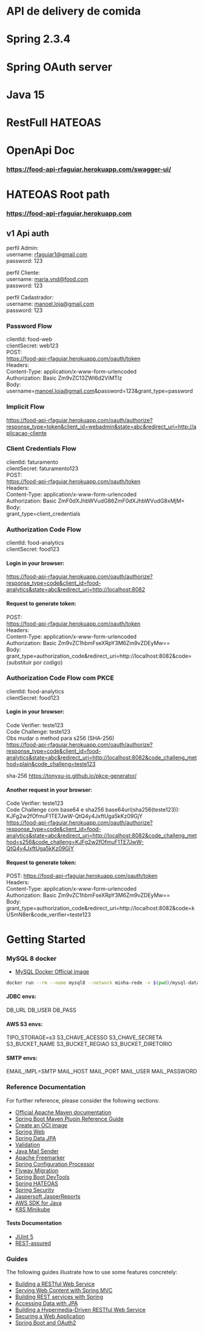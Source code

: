 # API de delivery de comida
# Spring 2.3.4 
# Spring OAuth server
# Java 15
# RestFull HATEOAS
# OpenApi Doc 
### https://food-api-rfaguiar.herokuapp.com/swagger-ui/
# HATEOAS Root path
### https://food-api-rfaguiar.herokuapp.com

## v1 Api auth

perfil Admin:  
username: rfaguiar1@gmail.com  
password: 123

perfil Cliente:  
username: maria.vnd@food.com    
password: 123

perfil Cadastrador:  
username: manoel.loja@gmail.com  
password: 123

### Password Flow
clientId: food-web  
clientSecret: web123  
POST:  
https://food-api-rfaguiar.herokuapp.com/oauth/token  
Headers:  
Content-Type: application/x-www-form-urlencoded  
Authorization: Basic Zm9vZC13ZWI6d2ViMTIz  
Body:  
username=manoel.loja@gmail.com&password=123&grant_type=password  

### Implicit Flow
https://food-api-rfaguiar.herokuapp.com/oauth/authorize?response_type=token&client_id=webadmin&state=abc&redirect_uri=http://aplicacao-cliente

### Client Credentials Flow  
clientId: faturamento  
clientSecret: faturamento123  
POST:  
https://food-api-rfaguiar.herokuapp.com/oauth/token  
Headers:  
Content-Type: application/x-www-form-urlencoded  
Authorization: Basic ZmF0dXJhbWVudG86ZmF0dXJhbWVudG8xMjM=  
Body:  
grant_type=client_credentials

### Authorization Code Flow
clientId: food-analytics  
clientSecret: food123    
#### Login in your browser:
https://food-api-rfaguiar.herokuapp.com/oauth/authorize?response_type=code&client_id=food-analytics&state=abc&redirect_uri=http://localhost:8082

#### Request to generate token:  
POST:  
https://food-api-rfaguiar.herokuapp.com/oauth/token  
Headers:  
Content-Type: application/x-www-form-urlencoded  
Authorization: Basic Zm9vZC1hbmFseXRpY3M6Zm9vZDEyMw==  
Body:  
grant_type=authorization_code&redirect_uri=http://localhost:8082&code={substituir por codigo}

### Authorization Code Flow com PKCE
clientId: food-analytics  
clientSecret: food123    
#### Login in your browser:  
Code Verifier: teste123  
Code Challenge: teste123  
Obs mudar o method para s256 (SHA-256)  
https://food-api-rfaguiar.herokuapp.com/oauth/authorize?response_type=code&client_id=food-analytics&state=abc&redirect_uri=http://localhost:8082&code_challeng_method=plain&code_challeng=teste123


sha-256
https://tonyxu-io.github.io/pkce-generator/  
#### Another request in your browser:
Code Verifier: teste123  
Code Challenge com base64 e sha256 base64url(sha256(teste123)): KJFg2w2fOfmuF1TE7JwW-QtQ4y4JxftUga5kKz09GjY  
https://food-api-rfaguiar.herokuapp.com/oauth/authorize?response_type=code&client_id=food-analytics&state=abc&redirect_uri=http://localhost:8082&code_challeng_method=s256&code_challeng=KJFg2w2fOfmuF1TE7JwW-QtQ4y4JxftUga5kKz09GjY


#### Request to generate token:
POST:
https://food-api-rfaguiar.herokuapp.com/oauth/token  
Headers:  
Content-Type: application/x-www-form-urlencoded  
Authorization: Basic Zm9vZC1hbmFseXRpY3M6Zm9vZDEyMw==  
Body:  
grant_type=authorization_code&redirect_uri=http://localhost:8082&code=kUSmN8er&code_verifier=teste123  

# Getting Started

### MySQL 8 docker
* [MySQL Docker Official image](https://hub.docker.com/_/mysql)
```sh
docker run --rm --name mysql8 --network minha-rede -v $(pwd)/mysql-datadir:/var/lib/mysql -e MYSQL_ROOT_PASSWORD=my-secret-pw -p 3306:3306 -d mysql:8
```
#### JDBC envs:  
DB_URL
DB_USER
DB_PASS

#### AWS S3 envs:  
TIPO_STORAGE=s3
S3_CHAVE_ACESSO
S3_CHAVE_SECRETA
S3_BUCKET_NAME
S3_BUCKET_REGIAO
S3_BUCKET_DIRETORIO

#### SMTP envs:
EMAIL_IMPL=SMTP
MAIL_HOST
MAIL_PORT
MAIL_USER
MAIL_PASSWORD

### Reference Documentation
For further reference, please consider the following sections:

* [Official Apache Maven documentation](https://maven.apache.org/guides/index.html)
* [Spring Boot Maven Plugin Reference Guide](https://docs.spring.io/spring-boot/docs/2.3.4.RELEASE/maven-plugin/reference/html/)
* [Create an OCI image](https://docs.spring.io/spring-boot/docs/2.3.4.RELEASE/maven-plugin/reference/html/#build-image)
* [Spring Web](https://docs.spring.io/spring-boot/docs/2.3.4.RELEASE/reference/htmlsingle/#boot-features-developing-web-applications)
* [Spring Data JPA](https://docs.spring.io/spring-boot/docs/2.3.4.RELEASE/reference/htmlsingle/#boot-features-jpa-and-spring-data)
* [Validation](https://docs.spring.io/spring-boot/docs/2.3.4.RELEASE/reference/htmlsingle/#boot-features-validation)
* [Java Mail Sender](https://docs.spring.io/spring-boot/docs/2.3.4.RELEASE/reference/htmlsingle/#boot-features-email)
* [Apache Freemarker](https://docs.spring.io/spring-boot/docs/2.3.4.RELEASE/reference/htmlsingle/#boot-features-spring-mvc-template-engines)
* [Spring Configuration Processor](https://docs.spring.io/spring-boot/docs/2.3.4.RELEASE/reference/htmlsingle/#configuration-metadata-annotation-processor)
* [Flyway Migration](https://docs.spring.io/spring-boot/docs/2.3.4.RELEASE/reference/htmlsingle/#howto-execute-flyway-database-migrations-on-startup)
* [Spring Boot DevTools](https://docs.spring.io/spring-boot/docs/2.3.4.RELEASE/reference/htmlsingle/#using-boot-devtools)
* [Spring HATEOAS](https://docs.spring.io/spring-boot/docs/2.3.4.RELEASE/reference/htmlsingle/#boot-features-spring-hateoas)
* [Spring Security](https://docs.spring.io/spring-boot/docs/2.3.4.RELEASE/reference/htmlsingle/#boot-features-security)
* [Jaspersoft JasperReports](https://community.jaspersoft.com/documentation?version=61056)
* [AWS SDK for Java](https://docs.aws.amazon.com/sdk-for-java/index.html)
* [K8S Minikube](https://minikube.sigs.k8s.io/docs/start)

#### Tests Documentation  

* [JUint 5](https://junit.org/junit5/docs/current/user-guide/)
* [REST-assured](https://github.com/rest-assured/rest-assured/wiki/Usage)

### Guides
The following guides illustrate how to use some features concretely:

* [Building a RESTful Web Service](https://spring.io/guides/gs/rest-service/)
* [Serving Web Content with Spring MVC](https://spring.io/guides/gs/serving-web-content/)
* [Building REST services with Spring](https://spring.io/guides/tutorials/bookmarks/)
* [Accessing Data with JPA](https://spring.io/guides/gs/accessing-data-jpa/)
* [Building a Hypermedia-Driven RESTful Web Service](https://spring.io/guides/gs/rest-hateoas/)
* [Securing a Web Application](https://spring.io/guides/gs/securing-web/)
* [Spring Boot and OAuth2](https://spring.io/guides/tutorials/spring-boot-oauth2/)
